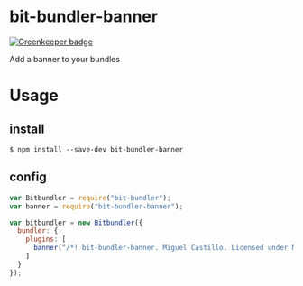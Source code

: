 # bit-bundler-banner

[![Greenkeeper badge](https://badges.greenkeeper.io/MiguelCastillo/bit-bundler-banner.svg)](https://greenkeeper.io/)

Add a banner to your bundles

# Usage

## install
```
$ npm install --save-dev bit-bundler-banner
```

## config

``` javascript
var Bitbundler = require("bit-bundler");
var banner = require("bit-bundler-banner");

var bitbundler = new Bitbundler({
  bundler: {
    plugins: [
      banner("/*! bit-bundler-banner. Miguel Castillo. Licensed under MIT */")
    ]
  }
});
```
